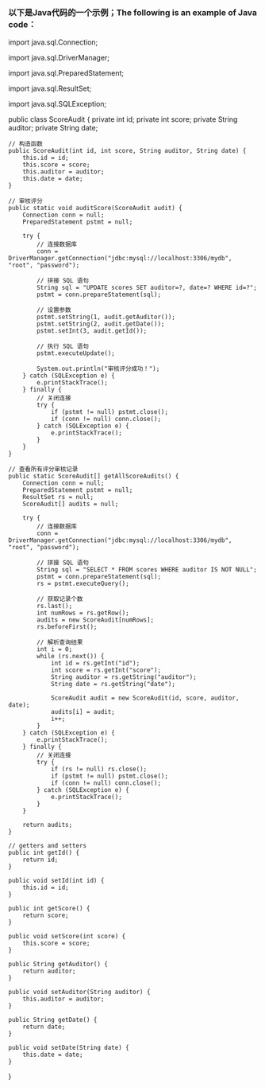 ### 以下是Java代码的一个示例；The following is an example of Java code：

import java.sql.Connection;

import java.sql.DriverManager;

import java.sql.PreparedStatement;

import java.sql.ResultSet;

import java.sql.SQLException;


public class ScoreAudit {
    private int id;
    private int score;
    private String auditor;
    private String date;

    // 构造函数
    public ScoreAudit(int id, int score, String auditor, String date) {
        this.id = id;
        this.score = score;
        this.auditor = auditor;
        this.date = date;
    }

    // 审核评分
    public static void auditScore(ScoreAudit audit) {
        Connection conn = null;
        PreparedStatement pstmt = null;

        try {
            // 连接数据库
            conn = DriverManager.getConnection("jdbc:mysql://localhost:3306/mydb", "root", "password");

            // 拼接 SQL 语句
            String sql = "UPDATE scores SET auditor=?, date=? WHERE id=?";
            pstmt = conn.prepareStatement(sql);

            // 设置参数
            pstmt.setString(1, audit.getAuditor());
            pstmt.setString(2, audit.getDate());
            pstmt.setInt(3, audit.getId());

            // 执行 SQL 语句
            pstmt.executeUpdate();

            System.out.println("审核评分成功！");
        } catch (SQLException e) {
            e.printStackTrace();
        } finally {
            // 关闭连接
            try {
                if (pstmt != null) pstmt.close();
                if (conn != null) conn.close();
            } catch (SQLException e) {
                e.printStackTrace();
            }
        }
    }

    // 查看所有评分审核记录
    public static ScoreAudit[] getAllScoreAudits() {
        Connection conn = null;
        PreparedStatement pstmt = null;
        ResultSet rs = null;
        ScoreAudit[] audits = null;

        try {
            // 连接数据库
            conn = DriverManager.getConnection("jdbc:mysql://localhost:3306/mydb", "root", "password");

            // 拼接 SQL 语句
            String sql = "SELECT * FROM scores WHERE auditor IS NOT NULL";
            pstmt = conn.prepareStatement(sql);
            rs = pstmt.executeQuery();

            // 获取记录个数
            rs.last();
            int numRows = rs.getRow();
            audits = new ScoreAudit[numRows];
            rs.beforeFirst();

            // 解析查询结果
            int i = 0;
            while (rs.next()) {
                int id = rs.getInt("id");
                int score = rs.getInt("score");
                String auditor = rs.getString("auditor");
                String date = rs.getString("date");

                ScoreAudit audit = new ScoreAudit(id, score, auditor, date);
                audits[i] = audit;
                i++;
            }
        } catch (SQLException e) {
            e.printStackTrace();
        } finally {
            // 关闭连接
            try {
                if (rs != null) rs.close();
                if (pstmt != null) pstmt.close();
                if (conn != null) conn.close();
            } catch (SQLException e) {
                e.printStackTrace();
            }
        }

        return audits;
    }

    // getters and setters
    public int getId() {
        return id;
    }

    public void setId(int id) {
        this.id = id;
    }

    public int getScore() {
        return score;
    }

    public void setScore(int score) {
        this.score = score;
    }

    public String getAuditor() {
        return auditor;
    }

    public void setAuditor(String auditor) {
        this.auditor = auditor;
    }

    public String getDate() {
        return date;
    }

    public void setDate(String date) {
        this.date = date;
    }
}
